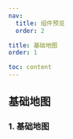 ```yaml
---
nav:
  title: 组件预览
  order: 2

title: 基础地图
order: 1

toc: content
---
```


## 基础地图

### 1. 基础地图

<Card link="/components/map#1基础用法" imgUrl="/react-mapboxgl-zt/previewImgs/map1.png" title="基础用法"></Card>

<Card link="/components/map#2禁用地图交互" imgUrl="/react-mapboxgl-zt/previewImgs/map2.png" title="禁用地图交互"></Card>

<Card link="/components/map#3设置地图状态" imgUrl="/react-mapboxgl-zt/previewImgs/map3.png" title="设置地图状态"></Card>

<Card link="/components/map#4设置地图样式" imgUrl="/react-mapboxgl-zt/previewImgs/map4.png" title="设置地图样式"></Card>

<Card link="/components/map#5地图事件" imgUrl="/react-mapboxgl-zt/previewImgs/map5.png" title="地图事件"></Card>

<Card link="/components/map#6子组件获取地图实例" imgUrl="/react-mapboxgl-zt/previewImgs/map6.png" title="子组件获取地图实例"></Card>
